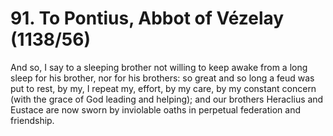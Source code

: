 # 91. To Pontius, Abbot of Vézelay \(1138/56\)

And so, I say to a sleeping brother not willing to keep awake from a long sleep for his brother, nor for his brothers: so great and so long a feud was put to rest, by my, I repeat my, effort, by my care, by my constant concern \(with the grace of God leading and helping\); and our brothers Heraclius and Eustace are now sworn by inviolable oaths in perpetual federation and friendship.

